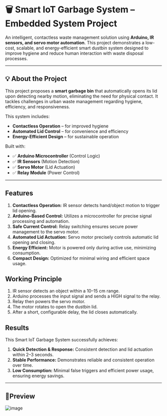 # 🗑️ Smart IoT Garbage System – Embedded System Project

An intelligent, contactless waste management solution using **Arduino, IR sensors, and servo motor automation**. This project demonstrates a low-cost, scalable, and energy-efficient smart dustbin system designed to improve hygiene and reduce human interaction with waste disposal processes.

---

## 💡 About the Project

This project proposes a **smart garbage bin** that automatically opens its lid upon detecting nearby motion, eliminating the need for physical contact. It tackles challenges in urban waste management regarding hygiene, efficiency, and responsiveness.

This system includes:

* **Contactless Operation** – for improved hygiene 
* **Automated Lid Control** – for convenience and efficiency 
* **Energy-Efficient Design** – for sustainable operation 

Built with:
* ✅ **Arduino Microcontroller** (Control Logic)
* ✅ **IR Sensors** (Motion Detection)
* ✅ **Servo Motor** (Lid Actuation)
* ✅ **Relay Module** (Power Control)

---

## Features 

1.  **Contactless Operation:** IR sensor detects hand/object motion to trigger lid opening. 
2.  **Arduino-Based Control:** Utilizes a microcontroller for precise signal processing and automation. 
3.  **Safe Current Control:** Relay switching ensures secure power management to the servo motor. 
4.  **Automated Lid Actuation:** Servo motor precisely controls automatic lid opening and closing. 
5.  **Energy Efficient:** Motor is powered only during active use, minimizing consumption. 
6.  **Compact Design:** Optimized for minimal wiring and efficient space usage. 

## Working Principle

1.  IR sensor detects an object within a 10–15 cm range. 
2.  Arduino processes the input signal and sends a HIGH signal to the relay. 
3.  Relay then powers the servo motor. 
4.  The motor rotates to open the dustbin lid. 
5.  After a short, configurable delay, the lid closes automatically. 

## Results 

This Smart IoT Garbage System successfully achieves:

1.  **Quick Detection & Response:** Consistent detection and lid actuation within 2–3 seconds. 
2.  **Stable Performance:** Demonstrates reliable and consistent operation over time. 
3.  **Low Consumption:** Minimal false triggers and efficient power usage, ensuring energy savings. 

---

## 📸Preview

![image](https://github.com/user-attachments/assets/d0379c0e-7452-453b-8b7b-2e2521be1952)
